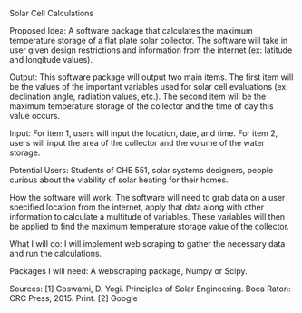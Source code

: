 Solar Cell Calculations

Proposed Idea: A software package that calculates the maximum temperature storage of a flat plate solar collector. The software will take in user given design restrictions and information from the internet (ex: latitude and longitude values). 

Output: This software package will output two main items. The first item will be the values of the important variables used for solar cell evaluations (ex: declination angle, radiation values, etc.). The second item will be the maximum temperature storage of the collector and the time of day this value occurs.

Input: For item 1, users will input the location, date, and time. For item 2, users will input the area of the collector and the volume of the water storage. 

Potential Users: Students of CHE 551, solar systems designers, people curious about the viability of solar heating for their homes.

How the software will work: The software will need to grab data on a user specified location from the internet, apply that data along with other information to calculate a multitude of variables. These variables will then be applied to find the maximum temperature storage value of the collector.   

What I will do: I will implement web scraping to gather the necessary data and run the calculations.

Packages I will need: A webscraping package, Numpy or Scipy.

Sources: [1] Goswami, D. Yogi. Principles of Solar Engineering. Boca Raton: CRC Press, 2015. Print.
[2] Google



